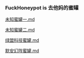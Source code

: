 ### FuckHoneypot is 去他妈的蜜罐
[未知蜜罐一.md](https://github.com/fuckhoneypot/fuckhoneypot/blob/main/%E6%9C%AA%E7%9F%A5%E8%9C%9C%E7%BD%90%E4%B8%80/README.md "未知蜜罐一.md")

[未知蜜罐二.md](https://github.com/fuckhoneypot/fuckhoneypot/blob/main/%E6%9C%AA%E7%9F%A5%E8%9C%9C%E7%BD%90%E4%BA%8C/README.md "未知蜜罐二.md")

[绿盟科技蜜罐.md](https://github.com/fuckhoneypot/fuckhoneypot/blob/main/%E7%BB%BF%E7%9B%9F%E7%A7%91%E6%8A%80%E8%9C%9C%E7%BD%90/README.md "绿盟科技蜜罐.md")

[默安幻阵蜜罐.md](https://github.com/fuckhoneypot/fuckhoneypot/blob/main/%E9%BB%98%E5%AE%89%E5%B9%BB%E9%98%B5%E8%9C%9C%E7%BD%90/README.md "默安幻阵蜜罐.md")
